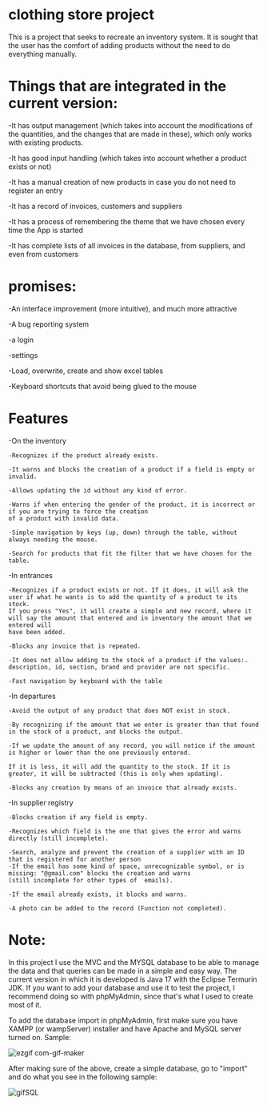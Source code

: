 # clothing store project

This is a project that seeks to recreate an inventory system. It is sought that the user has the comfort of adding products without the need
to do everything manually.

# Things that are integrated in the current version:

-It has output management (which takes into account the modifications of the quantities, and the changes that are made in these), which only works with existing products.

-It has good input handling (which takes into account whether a product exists or not)

-It has a manual creation of new products in case you do not need to register an entry

-It has a record of invoices, customers and suppliers

-It has a process of remembering the theme that we have chosen every time the App is started

-It has complete lists of all invoices in the database, from suppliers, and even from customers


# promises:

-An interface improvement (more intuitive), and much more attractive

-A bug reporting system

-a login

-settings

-Load, overwrite, create and show excel tables

-Keyboard shortcuts that avoid being glued to the mouse

# Features
 
-On the inventory

    -Recognizes if the product already exists.

    -It warns and blocks the creation of a product if a field is empty or invalid.

    -Allows updating the id without any kind of error.

    -Warns if when entering the gender of the product, it is incorrect or if you are trying to force the creation
    of a product with invalid data.

    -Simple navigation by keys (up, down) through the table, without always needing the mouse.

    -Search for products that fit the filter that we have chosen for the table.

-In entrances

    -Recognizes if a product exists or not. If it does, it will ask the user if what he wants is to add the quantity of a product to its stock. 
    If you press "Yes", it will create a simple and new record, where it will say the amount that entered and in inventory the amount that we entered will 
    have been added.

    -Blocks any invoice that is repeated.

    -It does not allow adding to the stock of a product if the values:. description, id, section, brand and provider are not specific.

    -Fast navigation by keyboard with the table

-In departures

    -Avoid the output of any product that does NOT exist in stock.

    -By recognizing if the amount that we enter is greater than that found in the stock of a product, and blocks the output.

    -If we update the amount of any record, you will notice if the amount is higher or lower than the one previously entered. 

    If it is less, it will add the quantity to the stock. If it is greater, it will be subtracted (this is only when updating).

    -Blocks any creation by means of an invoice that already exists.

-In supplier registry

    -Blocks creation if any field is empty.

    -Recognizes which field is the one that gives the error and warns directly (still incomplete).

    -Search, analyze and prevent the creation of a supplier with an ID that is registered for another person
    -If the email has some kind of space, unrecognizable symbol, or is missing: "@gmail.com" blocks the creation and warns 
    (still incomplete for other types of  emails).

    -If the email already exists, it blocks and warns.

    -A photo can be added to the record (Function not completed).


# Note:

In this project I use the MVC and the MYSQL database to be able to manage the data and that queries can be made in a simple and easy way. The current version in which it is developed is Java 17 with the Eclipse Termurin JDK. If you want to add your database and use it to test the project, I recommend doing so with phpMyAdmin, since that's what I used to create most of it.

To add the database import in phpMyAdmin, first make sure you have XAMPP (or wampServer) installer and have Apache and MySQL server turned on. Sample:

  ![ezgif com-gif-maker](https://user-images.githubusercontent.com/114286961/212016315-24762572-aac7-4572-b334-21d60b98d0ce.gif)


After making sure of the above, create a simple database, go to "import" and do what you see in the following sample:


  ![gifSQL](https://user-images.githubusercontent.com/114286961/212017470-525da89d-6d1d-4f11-bdff-74314c2acb9f.gif)




